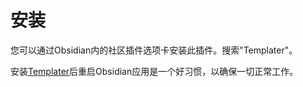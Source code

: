 # 安装

您可以通过Obsidian内的社区插件选项卡安装此插件。搜索"Templater"。

安装[Templater](https://github.com/SilentVoid13/Templater)后重启Obsidian应用是一个好习惯，以确保一切正常工作。
